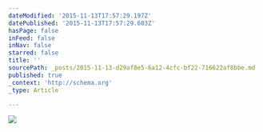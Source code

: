 ```yaml
---
dateModified: '2015-11-13T17:57:29.197Z'
datePublished: '2015-11-13T17:57:29.603Z'
hasPage: false
inFeed: false
inNav: false
starred: false
title: ''
sourcePath: _posts/2015-11-13-d29af8e5-6a12-4cfc-bf22-716622af8bbe.md
published: true
_context: 'http://schema.org'
_type: Article

---
```

![](https://the-grid-user-content.s3-us-west-2.amazonaws.com/417beca9-3be7-45fc-952f-02715baf17b3.jpg)